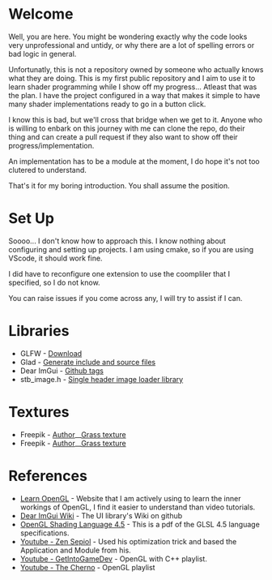 # Welcome
Well, you are here. You might be wondering exactly why the code looks very unprofessional and untidy, or why there are a lot of spelling errors or bad logic in general.

Unfortunatly, this is not a repository owned by someone who actually knows what they are doing. This is my first public repository and I aim to use it to learn shader programming while I show off my progress... Atleast that was the plan. I have the project configured in a way that makes it simple to have many shader implementations ready to go in a button click.

I know this is bad, but we'll cross that bridge when we get to it. Anyone who is willing to enbark on this journey with me can clone the repo, do their thing and can create a pull request if they also want to show off their progress/implementation.

An implementation has to be a module at the moment, I do hope it's not too clutered to understand.

That's it for my boring introduction. You shall assume the position.

# Set Up
Soooo... I don't know how to approach this. I know nothing about configuring and setting up projects.
I am using cmake, so if you are using VScode, it should work fine.

I did have to reconfigure one extension to use the coompliler that I specified, so I do not know.

You can raise issues if you come across any, I will try to assist if I can.

# Libraries
- GLFW - [Download](https://www.glfw.org/download)
- Glad - [Generate include and source files](https://glad.dav1d.de/)
- Dear ImGui - [Github tags](https://github.com/ocornut/imgui/tags)
- stb_image.h - [Single header image loader library](https://github.com/nothings/stb/blob/master/stb_image.h)

# Textures
- Freepik - [Author](https://www.freepik.com/author/macrovector)__[Grass texture](https://www.freepik.com/free-vector/seamless-green-grass-pattern_13187581.htm#query=grass%20texture&position=0&from_view=keyword&track=ais_hybrid&uuid=a7bec154-241f-472b-881b-4c2f5c28fce2)
- Freepik - [Author](https://www.freepik.com/author/luis-molinero)__[Grass texture](https://www.freepik.com/free-photo/sand-ground-textured_1198415.htm#query=sand%20texture&position=46&from_view=keyword&track=ais_hybrid&uuid=c2b2809b-b8f8-42af-8eb8-d18075a33e36)

# References
- [Learn OpenGL](https://learnopengl.com/)  - Website that I am actively using to learn the inner workings of OpenGL, I find it easier to understand than video tutorials.
- [Dear ImGui Wiki](https://github.com/ocornut/imgui/wiki)  - The UI library's Wiki on github
- [OpenGL Shading Language 4.5](https://registry.khronos.org/OpenGL/specs/gl/GLSLangSpec.4.50.pdf) - This is a pdf of the GLSL 4.5 language specifications.
- [Youtube - Zen Sepiol](https://www.youtube.com/watch?v=OYQp0GuoByM) - Used his optimization trick and based the Application and Module from his.
- [Youtube - GetIntoGameDev](https://www.youtube.com/watch?v=4m9RHfdUU_M&list=PLn3eTxaOtL2PHxN8EHf-ktAcN-sGETKfw&pp=iAQB) - OpenGL with C++ playlist.
- [Youtube - The Cherno](https://youtube.com/playlist?list=PLlrATfBNZ98foTJPJ_Ev03o2oq3-GGOS2&si=-ZL1d5Ehv0Pju44g) - OpenGL playlist
